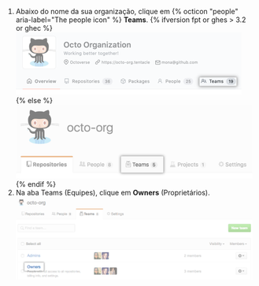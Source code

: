 1. Abaixo do nome da sua organização, clique em
{% octicon "people" aria-label="The people icon" %} **Teams**.
  {% ifversion fpt or ghes > 3.2 or ghec %}
  ![Guia equipes](/assets/images/help/organizations/organization-teams-tab-with-overview.png)
  {% else %}
  ![Guia equipes](/assets/images/help/organizations/organization-teams-tab.png)
  {% endif %}
1. Na aba Teams (Equipes), clique em **Owners** (Proprietários). ![Equipe de proprietários selecionada](/assets/images/help/teams/owners-team.png)
